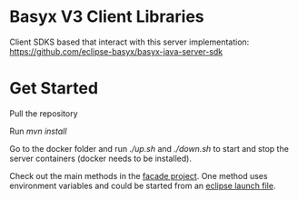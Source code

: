 # Basyx V3 Client Libraries

Client SDKS based that interact with this server implementation: https://github.com/eclipse-basyx/basyx-java-server-sdk



# Get Started

Pull the repository

Run *mvn install*

Go to the docker folder and run *./up.sh* and *./down.sh* to start and stop the server containers (docker needs to be installed).

Check out the main methods in the [facade project](./java/facade/src/main/java/org/eclipse/digitaltwin/basyx/v3/clientfacade/). One method uses environment variables and could be started from an [eclipse launch file](./java/facade/MainByEnvSettings.launch).